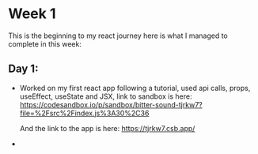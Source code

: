 # Week 1

This is the beginning to my react journey here is what I managed to complete in this week:

## Day 1:
- Worked on my first react app following a tutorial, used api calls, props, useEffect, useState and JSX, link to sandbox is here:
https://codesandbox.io/p/sandbox/bitter-sound-tjrkw7?file=%2Fsrc%2Findex.js%3A30%2C36

  And the link to the app is here:
  https://tjrkw7.csb.app/

- 
